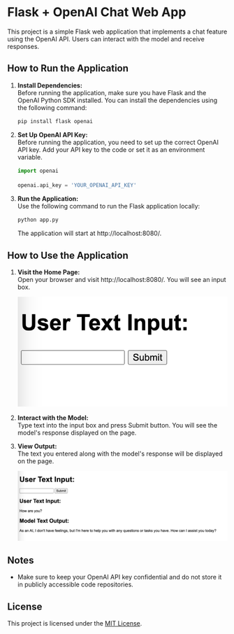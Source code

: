 # Flask + OpenAI Chat Web App

This project is a simple Flask web application that implements a chat feature using the OpenAI API. Users can interact with the model and receive responses.

## How to Run the Application

1. **Install Dependencies:**  
   Before running the application, make sure you have Flask and the OpenAI Python SDK installed. You can install the dependencies using the following command:
   ```bash
   pip install flask openai
   ```

2. **Set Up OpenAI API Key:**  
   Before running the application, you need to set up the correct OpenAI API key. Add your API key to the code or set it as an environment variable.
   ```python
   import openai

   openai.api_key = 'YOUR_OPENAI_API_KEY'
   ```

3. **Run the Application:**  
   Use the following command to run the Flask application locally:
   ```bash
   python app.py
   ```
   The application will start at http://localhost:8080/.

## How to Use the Application

1. **Visit the Home Page:**  
   Open your browser and visit http://localhost:8080/. You will see an input box.

   ![Input Box](img/input.png)

2. **Interact with the Model:**  
   Type text into the input box and press Submit button. You will see the model's response displayed on the page.

3. **View Output:**  
   The text you entered along with the model's response will be displayed on the page.

   ![Output](img/output.png)

## Notes

- Make sure to keep your OpenAI API key confidential and do not store it in publicly accessible code repositories.

## License

This project is licensed under the [MIT License](LICENSE).
